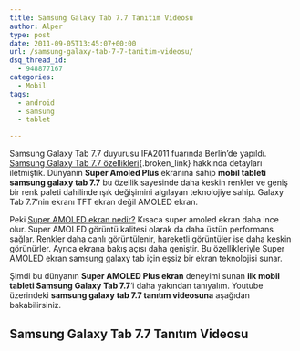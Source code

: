 ```yaml
---
title: Samsung Galaxy Tab 7.7 Tanıtım Videosu
author: Alper
type: post
date: 2011-09-05T13:45:07+00:00
url: /samsung-galaxy-tab-7-7-tanitim-videosu/
dsq_thread_id:
  - 948877167
categories:
  - Mobil
tags:
  - android
  - samsung
  - tablet

---
```

Samsung Galaxy Tab 7.7 duyurusu IFA2011 fuarında Berlin&#8217;de yapıldı. [Samsung Galaxy Tab 7.7 özellikleri][1]{.broken_link} hakkında detayları iletmiştik. Dünyanın **Super Amoled Plus** ekranına sahip **mobil tableti samsung galaxy tab 7.7** bu özellik sayesinde daha keskin renkler ve geniş bir renk paleti dahilinde ışık değişimini algılayan teknolojiye sahip. Galaxy Tab 7.7&#8217;nin ekranı TFT ekran değil AMOLED ekran.

Peki <a href="https://www.burcinyazici.com/super-amoled-ekran-nedir-1574.html" target="_blank">Super AMOLED ekran nedir?</a> Kısaca super amoled ekran daha ince olur. Super AMOLED görüntü kalitesi olarak da daha üstün performans sağlar. Renkler daha canlı görüntülenir, hareketli görüntüler ise daha keskin görünürler. Ayrıca ekrana bakış açısı daha geniştir. Bu özellikleriyle Super AMOLED ekran samsung galaxy tab için eşsiz bir ekran teknolojisi sunar.

Şimdi bu dünyanın **Super AMOLED Plus ekran** deneyimi sunan **ilk mobil tableti Samsung Galaxy Tab 7.7**&#8216;i daha yakından tanıyalım. Youtube üzerindeki **samsung galaxy tab 7.7 tanıtım videosuna** aşağıdan bakabilirsiniz.

## Samsung Galaxy Tab 7.7 Tanıtım Videosu

 [1]: https://www.murekkep.org/samsung-galaxy-tab-7-7-ozellikleri-6731